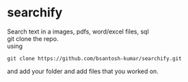 # searchify
Search text in a images, pdfs, word/excel files, sql          
git clone the repo.         
using 
  ```      
  git clone https://github.com/bsantosh-kumar/searchify.git
  ```      
and add your folder and add files that you worked on. 
